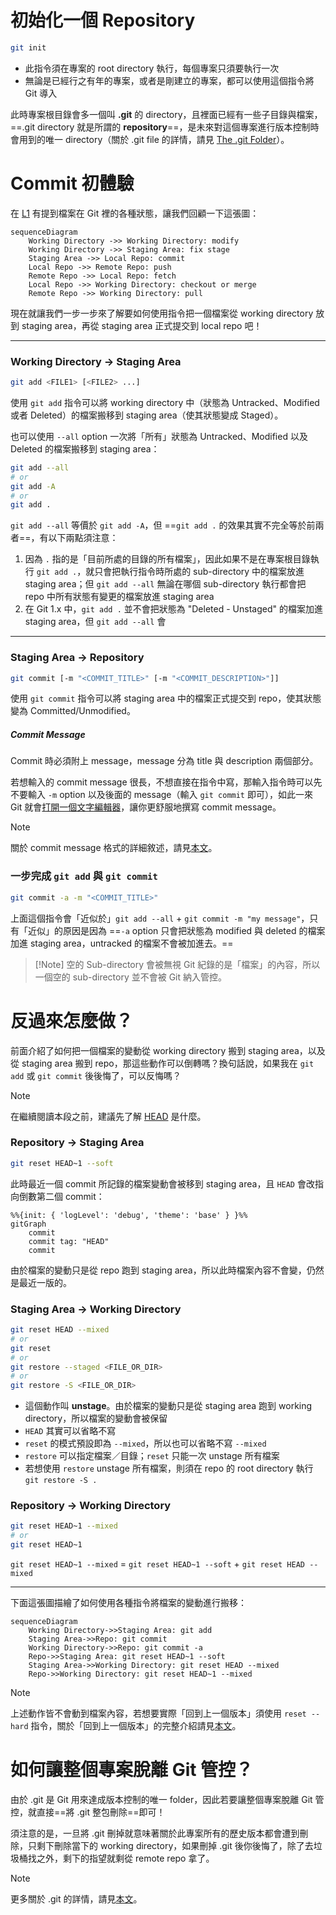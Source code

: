 # 初始化一個 Repository

```bash
git init
```

- 此指令須在專案的 root directory 執行，每個專案只須要執行一次
- 無論是已經行之有年的專案，或者是剛建立的專案，都可以使用這個指令將 Git 導入

此時專案根目錄會多一個叫 **.git** 的 directory，且裡面已經有一些子目錄與檔案，==.git directory 就是所謂的 **repository**==，是未來對這個專案進行版本控制時會用到的唯一 directory（關於 .git file 的詳情，請見 [The .git Folder](</Tools/Git/The .git Folder.md>)）。

# Commit 初體驗

在 [L1](</Tools/Git/L1 - Introduction.md#📌 檔案在 Git 裡的狀態>) 有提到檔案在 Git 裡的各種狀態，讓我們回顧一下這張圖：

```mermaid
sequenceDiagram
    Working Directory ->> Working Directory: modify
    Working Directory ->> Staging Area: fix stage
    Staging Area ->> Local Repo: commit
    Local Repo ->> Remote Repo: push
    Remote Repo ->> Local Repo: fetch
    Local Repo ->> Working Directory: checkout or merge
    Remote Repo ->> Working Directory: pull
```

現在就讓我們一步一步來了解要如何使用指令把一個檔案從 working directory 放到 staging area，再從 staging area 正式提交到 local repo 吧！

---

### Working Directory → Staging Area

```sh
git add <FILE1> [<FILE2> ...]
```

使用 `git add` 指令可以將 working directory 中（狀態為 Untracked、Modified 或者 Deleted）的檔案搬移到 staging area（使其狀態變成 Staged）。

也可以使用 `--all` option 一次將「所有」狀態為 Untracked、Modified 以及 Deleted 的檔案搬移到 staging area：

```bash
git add --all
# or
git add -A
# or
git add .
``` 

`git add --all` 等價於 `git add -A`，但 ==`git add .` 的效果其實不完全等於前兩者==，有以下兩點須注意：

1. 因為 `.` 指的是「目前所處的目錄的所有檔案」，因此如果不是在專案根目錄執行 `git add .`，就只會把執行指令時所處的 sub-directory 中的檔案放進 staging area；但 `git add --all` 無論在哪個 sub-directory 執行都會把 repo 中所有狀態有變更的檔案放進 staging area
2. 在 Git 1.x 中，`git add .` 並不會把狀態為 "Deleted - Unstaged" 的檔案加進 staging area，但 `git add --all` 會

---

### Staging Area → Repository

```sh
git commit [-m "<COMMIT_TITLE>" [-m "<COMMIT_DESCRIPTION>"]]
```

使用 `git commit` 指令可以將 staging area 中的檔案正式提交到 repo，使其狀態變為 Committed/Unmodified。

##### Commit Message

Commit 時必須附上 message，message 分為 title 與 description 兩個部分。

若想輸入的 commit message 很長，不想直接在指令中寫，那輸入指令時可以先不要輸入 `-m` option 以及後面的 message（輸入 `git commit` 即可），如此一來 Git 就會[打開一個文字編輯器](</Tools/Git/L2 - 安裝與設定.md#設定編輯器>)，讓你更舒服地撰寫 commit message。

>[!Note]
>關於 commit message 格式的詳細敘述，請見[本文](</Tools/Git/Commit Message.md>)。

### 一步完成 `git add` 與 `git commit`

```sh
git commit -a -m "<COMMIT_TITLE>"
```

上面這個指令會「近似於」`git add --all` + `git commit -m "my message"`，只有「近似」的原因是因為 ==`-a` option 只會把狀態為 modified 與 deleted 的檔案加進 staging area，untracked 的檔案不會被加進去。==

>[!Note] 空的 Sub-directory 會被無視
>Git 紀錄的是「檔案」的內容，所以一個空的 sub-directory 並不會被 Git 納入管控。

# 反過來怎麼做？

前面介紹了如何把一個檔案的變動從 working directory 搬到 staging area，以及從 staging area 搬到 repo，那這些動作可以倒轉嗎？換句話說，如果我在 `git add` 或 `git commit` 後後悔了，可以反悔嗎？

>[!Note]
>在繼續閱讀本段之前，建議先了解 [HEAD](</Tools/Git/HEAD.md>) 是什麼。
### Repository → Staging Area

```bash
git reset HEAD~1 --soft
```

此時最近一個 commit 所記錄的檔案變動會被移到 staging area，且 `HEAD` 會改指向倒數第二個 commit：

```mermaid
%%{init: { 'logLevel': 'debug', 'theme': 'base' } }%%
gitGraph
    commit
    commit tag: "HEAD"
    commit
```

由於檔案的變動只是從 repo 跑到 staging area，所以此時檔案內容不會變，仍然是最近一版的。

### Staging Area → Working Directory

```bash
git reset HEAD --mixed
# or
git reset
# or
git restore --staged <FILE_OR_DIR>
# or
git restore -S <FILE_OR_DIR>
```

- 這個動作叫 **unstage**。由於檔案的變動只是從 staging area 跑到 working directory，所以檔案的變動會被保留
- `HEAD` 其實可以省略不寫
- `reset` 的模式預設即為 `--mixed`，所以也可以省略不寫 `--mixed`
- `restore` 可以指定檔案／目錄；`reset` 只能一次 unstage 所有檔案
- 若想使用 `restore` unstage 所有檔案，則須在 repo 的 root directory 執行 `git restore -S .`

### Repository → Working Directory

```bash
git reset HEAD~1 --mixed
# or
git reset HEAD~1
```

`git reset HEAD~1 --mixed` = `git reset HEAD~1 --soft` + `git reset HEAD --mixed`

---

下面這張圖描繪了如何使用各種指令將檔案的變動進行搬移：

```mermaid
sequenceDiagram
    Working Directory->>Staging Area: git add
    Staging Area->>Repo: git commit
    Working Directory->>Repo: git commit -a
    Repo->>Staging Area: git reset HEAD~1 --soft
    Staging Area->>Working Directory: git reset HEAD --mixed
    Repo->>Working Directory: git reset HEAD~1 --mixed
```

>[!Note]
>上述動作皆不會動到檔案內容，若想要實際「回到上一個版本」須使用 `reset --hard` 指令，關於「回到上一個版本」的完整介紹請見[本文](</Tools/Git/reset、revert、rebase.canvas>)。

# 如何讓整個專案脫離 Git 管控？

由於 .git 是 Git 用來達成版本控制的唯一 folder，因此若要讓整個專案脫離 Git 管控，就直接==將 .git 整包刪除==即可！

須注意的是，一旦將 .git 刪掉就意味著關於此專案所有的歷史版本都會遭到刪除，只剩下刪除當下的 working directory，如果刪掉 .git 後你後悔了，除了去垃圾桶找之外，剩下的指望就剩從 remote repo 拿了。

>[!Note]
>更多關於 .git 的詳情，請見[本文](</Tools/Git/The .git Folder.md>)。
